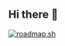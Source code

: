 ## Hi there 👋

[![roadmap.sh](https://roadmap.sh/card/tall/6671aee2a0e51c6f8b5d7844?variant=dark)](https://roadmap.sh)
<!--
**typedefuser/typedefuser** is a ✨ _special_ ✨ repository because its `README.md` (this file) appears on your GitHub profile.

Here are some ideas to get you started:

- 🔭 I’m currently working on ...
- 🌱 I’m currently learning ...
- 👯 I’m looking to collaborate on ...
- 🤔 I’m looking for help with ...
- 💬 Ask me about ...
- 📫 How to reach me: ...
- 😄 Pronouns: ...
- ⚡ Fun fact: ...
-->
